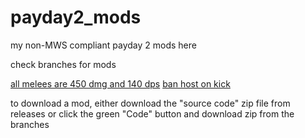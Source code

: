 # payday2_mods

my non-MWS compliant payday 2 mods here

check branches for mods

[all melees are 450 dmg and 140 dps](https://github.com/calculatortamer/payday2_mods/tree/equal_melee)
[ban host on kick](https://github.com/calculatortamer/payday2_mods/tree/ban_host_on_kick)

to download a mod, either download the "source code" zip file from releases
or click the green "Code" button and download zip from the branches
